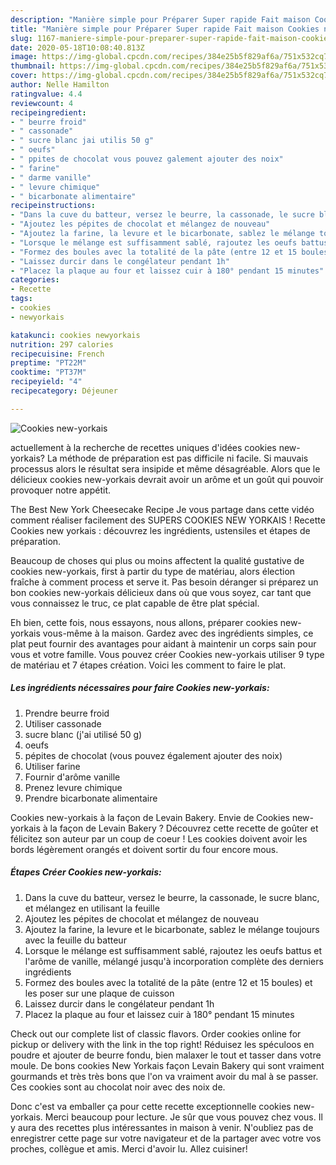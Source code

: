 ```yaml
---
description: "Manière simple pour Préparer Super rapide Fait maison Cookies new-yorkais"
title: "Manière simple pour Préparer Super rapide Fait maison Cookies new-yorkais"
slug: 1167-maniere-simple-pour-preparer-super-rapide-fait-maison-cookies-new-yorkais
date: 2020-05-18T10:08:40.813Z
image: https://img-global.cpcdn.com/recipes/384e25b5f829af6a/751x532cq70/cookies-new-yorkais-photo-principale-de-la-recette.jpg
thumbnail: https://img-global.cpcdn.com/recipes/384e25b5f829af6a/751x532cq70/cookies-new-yorkais-photo-principale-de-la-recette.jpg
cover: https://img-global.cpcdn.com/recipes/384e25b5f829af6a/751x532cq70/cookies-new-yorkais-photo-principale-de-la-recette.jpg
author: Nelle Hamilton
ratingvalue: 4.4
reviewcount: 4
recipeingredient:
- " beurre froid"
- " cassonade"
- " sucre blanc jai utilis 50 g"
- " oeufs"
- " ppites de chocolat vous pouvez galement ajouter des noix"
- " farine"
- " darme vanille"
- " levure chimique"
- " bicarbonate alimentaire"
recipeinstructions:
- "Dans la cuve du batteur, versez le beurre, la cassonade, le sucre blanc, et mélangez en utilisant la feuille"
- "Ajoutez les pépites de chocolat et mélangez de nouveau"
- "Ajoutez la farine, la levure et le bicarbonate, sablez le mélange toujours avec la feuille du batteur"
- "Lorsque le mélange est suffisamment sablé, rajoutez les oeufs battus et l&#39;arôme de vanille, mélangé jusqu&#39;à incorporation complète des derniers ingrédients"
- "Formez des boules avec la totalité de la pâte (entre 12 et 15 boules) et les poser sur une plaque de cuisson"
- "Laissez durcir dans le congélateur pendant 1h"
- "Placez la plaque au four et laissez cuir à 180° pendant 15 minutes"
categories:
- Recette
tags:
- cookies
- newyorkais

katakunci: cookies newyorkais 
nutrition: 297 calories
recipecuisine: French
preptime: "PT22M"
cooktime: "PT37M"
recipeyield: "4"
recipecategory: Déjeuner

---
```



![Cookies new-yorkais](https://img-global.cpcdn.com/recipes/384e25b5f829af6a/751x532cq70/cookies-new-yorkais-photo-principale-de-la-recette.jpg)

actuellement à la recherche de recettes uniques d'idées cookies new-yorkais? La méthode de préparation est pas difficile ni facile. Si mauvais processus alors le résultat sera insipide et même désagréable. Alors que le délicieux cookies new-yorkais devrait avoir un arôme et un goût qui pouvoir provoquer notre appétit.

The Best New York Cheesecake Recipe Je vous partage dans cette vidéo comment réaliser facilement des SUPERS COOKIES NEW YORKAIS ! Recette Cookies new yorkais : découvrez les ingrédients, ustensiles et étapes de préparation.

Beaucoup de choses qui plus ou moins affectent la qualité gustative de cookies new-yorkais, first à partir du type de matériau, alors élection fraîche à comment process et serve it. Pas besoin déranger si préparez un bon cookies new-yorkais délicieux dans où que vous soyez, car tant que vous connaissez le truc, ce plat capable de être plat spécial.


Eh bien, cette fois, nous essayons, nous allons, préparer cookies new-yorkais vous-même à la maison. Gardez avec des ingrédients simples, ce plat peut fournir des avantages pour aidant à maintenir un corps sain pour vous et votre famille. Vous pouvez créer Cookies new-yorkais utiliser 9 type de matériau et 7 étapes création. Voici les comment to faire le plat.

<!--inarticleads1-->

##### Les ingrédients nécessaires pour faire Cookies new-yorkais:

1. Prendre  beurre froid
1. Utiliser  cassonade
1.   sucre blanc (j&#39;ai utilisé 50 g)
1.   oeufs
1.   pépites de chocolat (vous pouvez également ajouter des noix)
1. Utiliser  farine
1. Fournir  d&#39;arôme vanille
1. Prenez  levure chimique
1. Prendre  bicarbonate alimentaire


Cookies new-yorkais à la façon de Levain Bakery. Envie de Cookies new-yorkais à la façon de Levain Bakery ? Découvrez cette recette de goûter et félicitez son auteur par un coup de coeur ! Les cookies doivent avoir les bords légèrement orangés et doivent sortir du four encore mous. 

<!--inarticleads2-->

##### Étapes Créer Cookies new-yorkais:

1. Dans la cuve du batteur, versez le beurre, la cassonade, le sucre blanc, et mélangez en utilisant la feuille
1. Ajoutez les pépites de chocolat et mélangez de nouveau
1. Ajoutez la farine, la levure et le bicarbonate, sablez le mélange toujours avec la feuille du batteur
1. Lorsque le mélange est suffisamment sablé, rajoutez les oeufs battus et l&#39;arôme de vanille, mélangé jusqu&#39;à incorporation complète des derniers ingrédients
1. Formez des boules avec la totalité de la pâte (entre 12 et 15 boules) et les poser sur une plaque de cuisson
1. Laissez durcir dans le congélateur pendant 1h
1. Placez la plaque au four et laissez cuir à 180° pendant 15 minutes


Check out our complete list of classic flavors. Order cookies online for pickup or delivery with the link in the top right! Réduisez les spéculoos en poudre et ajouter de beurre fondu, bien malaxer le tout et tasser dans votre moule. De bons cookies New Yorkais façon Levain Bakery qui sont vraiment gourmands et très très bons que l&#39;on va vraiment avoir du mal à se passer. Ces cookies sont au chocolat noir avec des noix de. 


Donc c'est va emballer ça pour cette recette exceptionnelle cookies new-yorkais. Merci beaucoup pour lecture. Je sûr que vous pouvez chez vous. Il y aura des recettes plus  intéressantes in maison à venir. N'oubliez pas de enregistrer cette page sur votre navigateur et de la partager avec votre vos proches, collègue et amis. Merci d'avoir lu. Allez cuisiner!

